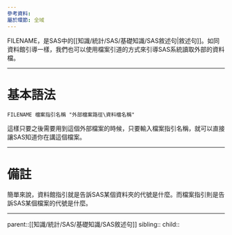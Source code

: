 ```yaml
---
參考資料: 
屬於環節: 全域
---
```

FILENAME，是SAS中的[[知識/統計/SAS/基礎知識/SAS敘述句|敘述句]]。如同資料館引導一樣，我們也可以使用檔案引道的方式來引導SAS系統讀取外部的資料檔。
- - -
# 基本語法
```SAS
FILENAME 檔案指引名稱 "外部檔案路徑\資料檔名稱"
```

這樣只要之後需要用到這個外部檔案的時候，只要輸入檔案指引名稱，就可以直接讓SAS知道你在講這個檔案。
- - -
# 備註
簡單來說，資料館指引就是告訴SAS某個資料夾的代號是什麼。而檔案指引則是告訴SAS某個檔案的代號是什麼。
- - -
parent::[[知識/統計/SAS/基礎知識/SAS敘述句]]
sibling::
child::
